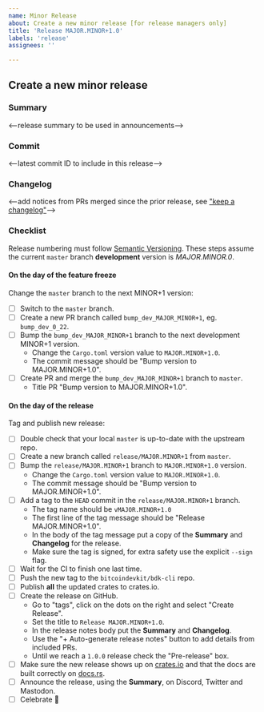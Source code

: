 ```yaml
---
name: Minor Release
about: Create a new minor release [for release managers only]
title: 'Release MAJOR.MINOR+1.0'
labels: 'release'
assignees: ''

---
```


## Create a new minor release

### Summary

<--release summary to be used in announcements-->

### Commit

<--latest commit ID to include in this release-->

### Changelog

<--add notices from PRs merged since the prior release, see ["keep a changelog"]-->

### Checklist

Release numbering must follow [Semantic Versioning]. These steps assume the current `master`
branch **development** version is *MAJOR.MINOR.0*.

#### On the day of the feature freeze

Change the `master` branch to the next MINOR+1 version:

- [ ] Switch to the `master` branch.
- [ ] Create a new PR branch called `bump_dev_MAJOR_MINOR+1`, eg. `bump_dev_0_22`.
- [ ] Bump the `bump_dev_MAJOR_MINOR+1` branch to the next development MINOR+1 version.
  - Change the `Cargo.toml` version value to `MAJOR.MINOR+1.0`.
  - The commit message should be "Bump version to MAJOR.MINOR+1.0".
- [ ] Create PR and merge the `bump_dev_MAJOR_MINOR+1` branch to `master`.
  - Title PR "Bump version to MAJOR.MINOR+1.0".

#### On the day of the release

Tag and publish new release:

- [ ] Double check that your local `master` is up-to-date with the upstream repo.
- [ ] Create a new branch called `release/MAJOR.MINOR+1` from `master`.
- [ ] Bump the `release/MAJOR.MINOR+1` branch to `MAJOR.MINOR+1.0` version.
  - Change the `Cargo.toml` version value to `MAJOR.MINOR+1.0`.
  - The commit message should be "Bump version to MAJOR.MINOR+1.0".
- [ ] Add a tag to the `HEAD` commit in the `release/MAJOR.MINOR+1` branch.
  - The tag name should be `vMAJOR.MINOR+1.0`
  - The first line of the tag message should be "Release MAJOR.MINOR+1.0".
  - In the body of the tag message put a copy of the **Summary** and **Changelog** for the release.
  - Make sure the tag is signed, for extra safety use the explicit `--sign` flag.
- [ ] Wait for the CI to finish one last time.
- [ ] Push the new tag to the `bitcoindevkit/bdk-cli` repo.
- [ ] Publish **all** the updated crates to crates.io.
- [ ] Create the release on GitHub.
  - Go to "tags", click on the dots on the right and select "Create Release".
  - Set the title to `Release MAJOR.MINOR+1.0`.
  - In the release notes body put the **Summary** and **Changelog**.
  - Use the "+ Auto-generate release notes" button to add details from included PRs.
  - Until we reach a `1.0.0` release check the "Pre-release" box.
- [ ] Make sure the new release shows up on [crates.io] and that the docs are built correctly on [docs.rs].
- [ ] Announce the release, using the **Summary**, on Discord, Twitter and Mastodon.
- [ ] Celebrate 🎉

[Semantic Versioning]: https://semver.org/
[crates.io]: https://crates.io/crates/bdk-cli
[docs.rs]: https://docs.rs/bdk-cli/latest/bdk-cli
["keep a changelog"]: https://keepachangelog.com/en/1.0.0/

